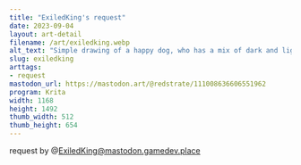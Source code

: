 ```yaml
---
title: "ExiledKing's request"
date: 2023-09-04
layout: art-detail
filename: /art/exiledking.webp
alt_text: "Simple drawing of a happy dog, who has a mix of dark and light fur. He has a big, slobbering tounge and is dreaming about a nice toy."
slug: exiledking
arttags:
- request
mastodon_url: https://mastodon.art/@redstrate/111008636606551962
program: Krita
width: 1168
height: 1492
thumb_width: 512
thumb_height: 654
---
```

request by @ExiledKing@mastodon.gamedev.place
